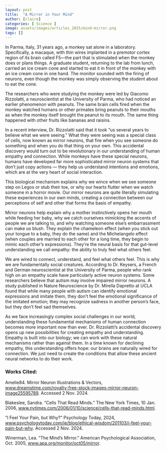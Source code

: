 ```yaml
---
layout: post
title:  "A Mirror in Your Mind"
author: [claire]
categories: [ Science ]
image: assets/images/articles_2025/mind-mirror.png
tags: []
---
```


In Parma, Italy, 31 years ago, a monkey sat alone in a laboratory. Specifically, a macaque, with thin wires implanted in a premotor cortex region  of its brain called F5—the part that is stimulated when the monkey does or plans things. A graduate student, returning to the lab from lunch, carried an ice cream cone and started to eat it in front of the monkey with an ice cream cone in one hand. The monitor sounded with the firing of neurons, even though the monkey was simply observing the student about to eat the cone. 

The researchers who were studying the monkey were led by Giacomo Rizzolatti, a neuroscientist at the University of Parma, who had noticed an earlier phenomenon with peanuts. The same brain cells fired when the monkey watched humans or other primates bring peanuts to their mouths as when the monkey itself brought the peanut to its mouth. The same thing happened with other fruits like bananas and raisins.

In a recent interview, Dr. Rizzolatti said that it took “us several years to believe what we were seeing.” What they were seeing was a special class of cells, now known as mirror neurons, that fire when you see someone do something and when you do that thing on your own. This accidental discovery would turn out to be revolutionary in our understanding of human empathy and connection. While monkeys have these special neurons, humans have developed far more sophisticated mirror neuron systems that don’t just copy actions — they help us understand intentions and emotions, which are at the very heart of social interaction.

This biological mechanism explains why we wince when we see someone step on Legos or stub their toe, or why our hearts flutter when we watch someone in a horror movie. Our mirror neurons are quite literally simulating these experiences in our own minds, creating a connection between our perceptions of self and other that forms the basis of empathy.

Mirror neurons help explain why a mother instinctively opens her mouth while feeding her baby, why we catch ourselves mimicking the accents of people we are talking to, and why watching someone else’s embarrassment can make us blush. They explain the chameleon effect (when you stick out your tongue to a baby, they do the same) and the Michelangelo effect (when couples are married to each other for a long time, they begin to mimic each other’s expressions). They’re the neural basis for that gut-level understanding we call empathy: the ability to truly feel what others feel. 

We are wired to connect, understand, and feel what others feel. This is why we are fundamentally social creatures. According to Dr. Keysers, a French and German neuroscientist at the University of Parma, people who rank high on an empathy scale have particularly active neuron systems. Some researchers believe that autism may involve impaired mirror neurons. A study published in Nature Neuroscience by Dr. Mirella Dapretto at UCLA found that while many people with autism can identify emotional expressions and imitate them, they don’t feel the emotional significance of the imitated emotion; they may recognize sadness in another person’s face, but they don’t feel sad themselves. 

As we face increasingly complex social challenges in our world, understanding these fundamental mechanisms of human connection becomes more important now than ever. Dr. Rizzolatti’s accidental discovery opens up new possibilities for creating empathy and understanding. Empathy is built into our biology; we can work with these natural mechanisms rather than against them. In a time known for declining empathy, this understanding offers hope: our brains are naturally wired for connection. We just need to create the conditions that allow these ancient neural networks to do their work. 


### Works Cited:

Amelie84. Mirror Neuron Illustrations & Vectors, www.dreamstime.com/royalty-free-stock-images-mirror-neuron-image25595789. Accessed 2 Nov. 2024.

Blakeslee, Sandra. “Cells That Read Minds.” The New York Times, 10 Jan. 2006, www.nytimes.com/2006/01/10/science/cells-that-read-minds.html.

“I Feel Your Pain, but Why?” Psychology Today, 2024, www.psychologytoday.com/ie/blog/ethical-wisdom/201103/i-feel-your-pain-but-why. Accessed 2 Nov. 2024.

Winerman, Lea. “The Mind’s Mirror.” American Psychological Association, Oct. 2005, www.apa.org/monitor/oct05/mirror.

